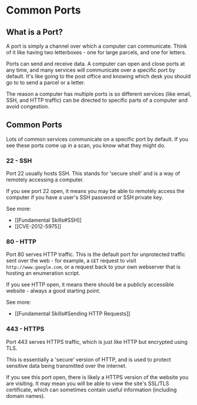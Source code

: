 # Common Ports

## What is a Port?

A port is simply a channel over which a computer can communicate. Think of it like having two letterboxes - one for large parcels, and one for letters.

Ports can send and receive data. A computer can open and close ports at any time, and many services will communicate over a specific port by default. It's like going to the post office and knowing which desk you should go to to send a parcel or a letter.

The reason a computer has multiple ports is so different services (like email, SSH, and HTTP traffic) can be directed to specific parts of a computer and avoid congestion.

## Common Ports

Lots of common services communicate on a specific port by default. If you see these ports come up in a scan, you know what they might do.

### 22 - SSH

Port 22 usually hosts SSH. This stands for 'secure shell' and is a way of remotely accessing a computer.

If you see port 22 open, it means you may be able to remotely access the computer if you have a user's SSH password or SSH private key.

See more:
- [[Fundamental Skills#SSH]]
- [[CVE-2012-5975]]

### 80 - HTTP

Port 80 serves HTTP traffic. This is the default port for unprotected traffic sent over the web - for example, a `GET` request to visit `http://www.google.com`, or a request back to your own webserver that is hosting an enumeration script.

If you see HTTP open, it means there should be a publicly accessible website - always a good starting point.

See more:
- [[Fundamental Skills#Sending HTTP Requests]]

### 443 - HTTPS

Port 443 serves HTTPS traffic, which is just like HTTP but encrypted using TLS.

This is essentially a 'secure' version of HTTP, and is used to protect sensitive data being transmitted over the internet.

If you see this port open, there is likely a HTTPS version of the website you are visiting. It may mean you will be able to view the site's SSL/TLS certificate, which can sometimes contain useful information (including domain names).